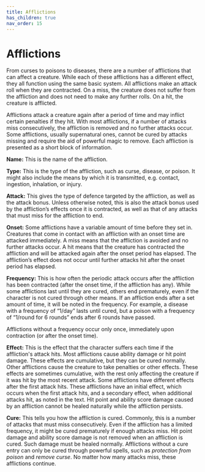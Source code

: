 ```yaml
---
title: Afflictions
has_children: true
nav_order: 15
---
```


# Afflictions
From curses to poisons to diseases, there are a number of afflictions that can affect a creature. While each of these afflictions has a different effect, they all function using the same basic system. All afflictions make an attack roll when they are contracted. On a miss, the creature does not suffer from the affliction and does not need to make any further rolls. On a hit, the creature is afflicted.

Afflictions attack a creature again after a period of time and may inflict certain penalties if they hit. With most afflictions, if a number of attacks miss consecutively, the affliction is removed and no further attacks occur. Some afflictions, usually supernatural ones, cannot be cured by attacks missing and require the aid of powerful magic to remove. Each affliction is presented as a short block of information.

**Name:** This is the name of the affliction.

**Type:** This is the type of the affliction, such as curse, disease, or poison. It might also include the means by which it is transmitted, e.g. contact, ingestion, inhalation, or injury.

**Attack:** This gives the type of defence targeted by the affliction, as well as the attack bonus. Unless otherwise noted, this is also the attack bonus used by the affliction’s effects once it is contracted, as well as that of any attacks that must miss for the affliction to end.

**Onset:** Some afflictions have a variable amount of time before they set in. Creatures that come in contact with an affliction with an onset time are attacked immediately. A miss means that the affliction is avoided and no further attacks occur. A hit means that the creature has contracted the affliction and will be attacked again after the onset period has elapsed. The affliction’s effect does not occur until further attacks hit after the onset period has elapsed.

**Frequency:** This is how often the periodic attack occurs after the affliction has been contracted (after the onset time, if the affliction has any). While some afflictions last until they are cured, others end prematurely, even if the character is not cured through other means. If an affliction ends after a set amount of time, it will be noted in the frequency. For example, a disease with a frequency of “1/day” lasts until cured, but a poison with a frequency of “1/round for 6 rounds” ends after 6 rounds have passed.

Afflictions without a frequency occur only once, immediately upon contraction (or after the onset time).

**Effect:** This is the effect that the character suffers each time if the affliction's attack hits. Most afflictions cause ability damage or hit point damage. These effects are cumulative, but they can be cured normally. Other afflictions cause the creature to take penalties or other effects. These effects are sometimes cumulative, with the rest only affecting the creature if it was hit by the most recent attack. Some afflictions have different effects after the first attack hits. These afflictions have an initial effect, which occurs when the first attack hits, and a secondary effect, when additional attacks hit, as noted in the text. Hit point and ability score damage caused by an affliction cannot be healed naturally while the affliction persists.

**Cure:** This tells you how the affliction is cured. Commonly, this is a number of attacks that must miss consecutively. Even if the affliction has a limited frequency, it might be cured prematurely if enough attacks miss. Hit point damage and ability score damage is not removed when an affliction is cured. Such damage must be healed normally. Afflictions without a cure entry can only be cured through powerful spells, such as *protection from poison* and *remove curse*. No matter how many attacks miss, these afflictions continue.
